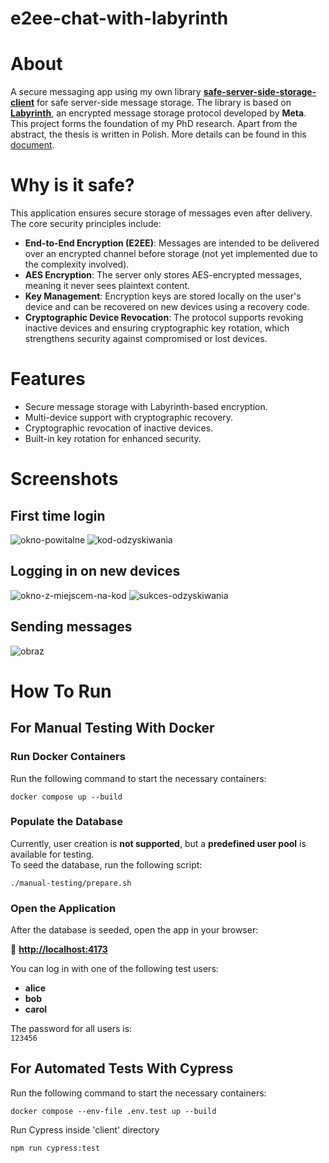 # e2ee-chat-with-labyrinth

# About

A secure messaging app using my own library **[safe-server-side-storage-client](https://github.com/sebastianp265/safe-server-side-storage-client)** for safe server-side message storage. The library is based on **[Labyrinth](https://engineering.fb.com/wp-content/uploads/2023/12/TheLabyrinthEncryptedMessageStorageProtocol_12-6-2023.pdf)**, an encrypted message storage protocol developed by **Meta**. This project forms the foundation of my PhD research. Apart from the abstract, the thesis is written in Polish. More details can be found in this [document](https://github.com/sebastianp265/safe-server-side-storage-client/blob/main/phd.pdf).

# Why is it safe?

This application ensures secure storage of messages even after delivery. The core security principles include:
* **End-to-End Encryption (E2EE)**: Messages are intended to be delivered over an encrypted channel before storage (not yet implemented due to the complexity involved).
* **AES Encryption**: The server only stores AES-encrypted messages, meaning it never sees plaintext content.
* **Key Management**: Encryption keys are stored locally on the user's device and can be recovered on new devices using a recovery code.
* **Cryptographic Device Revocation**: The protocol supports revoking inactive devices and ensuring cryptographic key rotation, which strengthens security against compromised or lost devices.

# Features

* Secure message storage with Labyrinth-based encryption.
* Multi-device support with cryptographic recovery.
* Cryptographic revocation of inactive devices.
* Built-in key rotation for enhanced security.

# Screenshots

## First time login

![okno-powitalne](https://github.com/user-attachments/assets/c6421950-a671-4e7e-b238-c0307588b4be)
![kod-odzyskiwania](https://github.com/user-attachments/assets/2538182b-4048-4653-958f-c5788dc164a8)

## Logging in on new devices

![okno-z-miejscem-na-kod](https://github.com/user-attachments/assets/91746ae0-958b-4d85-8ca9-ab23b6767655)
![sukces-odzyskiwania](https://github.com/user-attachments/assets/ee66147d-76c3-4140-9c96-36836ee7ec4c)

## Sending messages

![obraz](https://github.com/user-attachments/assets/374b1bdb-df6a-42ca-ad2e-e6ce5a966115)

# How To Run

## For Manual Testing With Docker

### Run Docker Containers

Run the following command to start the necessary containers:

```shell
docker compose up --build
```

### Populate the Database

Currently, user creation is **not supported**, but a **predefined user pool** is available for testing.  
To seed the database, run the following script:

```shell
./manual-testing/prepare.sh
```

### Open the Application

After the database is seeded, open the app in your browser:

🔗 **[http://localhost:4173](http://localhost:4173)**

You can log in with one of the following test users:

- **alice**
- **bob**
- **carol**

The password for all users is:  
`123456`

## For Automated Tests With Cypress

Run the following command to start the necessary containers:

```shell
docker compose --env-file .env.test up --build
```

Run Cypress inside 'client' directory

```shell
npm run cypress:test
```
